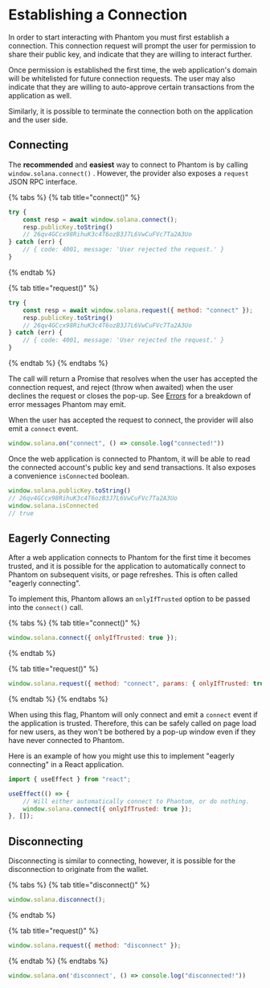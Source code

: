 # Establishing a Connection

In order to start interacting with Phantom you must first establish a connection. This connection request will prompt the user for permission to share their public key, and indicate that they are willing to interact further.

Once permission is established the first time, the web application's domain will be whitelisted for future connection requests. The user may also indicate that they are willing to auto-approve certain transactions from the application as well.

Similarly, it is possible to terminate the connection both on the application and the user side.

## Connecting

The **recommended** and **easiest** way to connect to Phantom is by calling `window.solana.connect()` . However, the provider also exposes a `request` JSON RPC interface.

{% tabs %}
{% tab title="connect\(\)" %}
```javascript
try {
    const resp = await window.solana.connect();
    resp.publicKey.toString()
    // 26qv4GCcx98RihuK3c4T6ozB3J7L6VwCuFVc7Ta2A3Uo 
} catch (err) {
    // { code: 4001, message: 'User rejected the request.' }
}
```
{% endtab %}

{% tab title="request\(\)" %}
```javascript
try {
    const resp = await window.solana.request({ method: "connect" });
    resp.publicKey.toString()
    // 26qv4GCcx98RihuK3c4T6ozB3J7L6VwCuFVc7Ta2A3Uo 
} catch (err) {
    // { code: 4001, message: 'User rejected the request.' }
}
```
{% endtab %}
{% endtabs %}

The call will return a Promise that resolves when the user has accepted the connection request, and reject \(throw when awaited\) when the user declines the request or closes the pop-up. See [Errors](errors.md) for a breakdown of error messages Phantom may emit.

When the user has accepted the request to connect, the provider will also emit a `connect` event.

```javascript
window.solana.on("connect", () => console.log("connected!"))
```

Once the web application is connected to Phantom, it will be able to read the connected account's public key and send transactions. It also exposes a convenience `isConnected` boolean.

```javascript
window.solana.publicKey.toString()
// 26qv4GCcx98RihuK3c4T6ozB3J7L6VwCuFVc7Ta2A3Uo 
window.solana.isConnected
// true
```

## Eagerly Connecting

After a web application connects to Phantom for the first time it becomes trusted, and it is possible for the application to automatically connect to Phantom on subsequent visits, or page refreshes. This is often called "eagerly connecting".

To implement this, Phantom allows an `onlyIfTrusted` option to be passed into the `connect()` call.

{% tabs %}
{% tab title="connect\(\)" %}
```javascript
window.solana.connect({ onlyIfTrusted: true });
```
{% endtab %}

{% tab title="request\(\)" %}
```javascript
window.solana.request({ method: "connect", params: { onlyIfTrusted: true }});
```
{% endtab %}
{% endtabs %}

When using this flag, Phantom will only connect and emit a `connect` event if the application is trusted. Therefore, this can be safely called on page load for new users, as they won't be bothered by a pop-up window even if they have never connected to Phantom.

Here is an example of how you might use this to implement "eagerly connecting" in a React application.

```javascript
import { useEffect } from "react";

useEffect(() => {
    // Will either automatically connect to Phantom, or do nothing.
    window.solana.connect({ onlyIfTrusted: true });
}, []);
```

## Disconnecting

Disconnecting is similar to connecting, however, it is possible for the disconnection to originate from the wallet.

{% tabs %}
{% tab title="disconnect\(\)" %}
```javascript
window.solana.disconnect();
```
{% endtab %}

{% tab title="request\(\)" %}
```javascript
window.solana.request({ method: "disconnect" });
```
{% endtab %}
{% endtabs %}

```javascript
window.solana.on('disconnect', () => console.log("disconnected!"))
```

